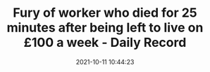 ---
"title": "Fury of worker who died for 25 minutes after being left to live on £100 a week - Daily Record"
"date": "2021-10-11 10:44:23"
"feed_name": "GOOGLENEWSCONSTRUCTION"
"feed_website": "https://news.google.com/search?q=construction%2Bincident&hl=en-US&gl=US&ceid=US:en"
"feed_rss": "https://news.google.com/rss/search?q=construction%2Bincident&hl=en-US&gl=US&ceid=US:en"
"link": "https://www.dailyrecord.co.uk/news/uk-world-news/construction-worker-cardiac-money-worries-25185361"
"source": "{'href': 'https://www.dailyrecord.co.uk', 'title': 'Daily Record'}"
"file": "_posts/2021-1-1-991bc1cfb9a5993cec18aaee50ad17dd11395ad0.md"
"accident": "1"
"drilling": "0"
"dead": "0"
"injured": "0"
"arrested": "0"
"place": "unknown place"
"where": "unknown site"
"causes": "unknown"
"place_uri": "unknown place"
---